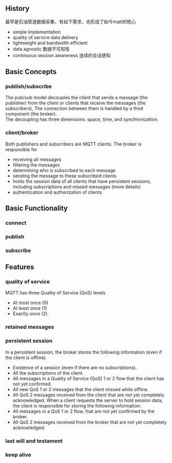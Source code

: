 #
## History
最早是石油管道数据采集，有如下需求，也形成了如今mqtt的核心
- simple implementation
- quality of service data delivery
- lightweight and bandwidth efficient
- data agnostic 数据不可知性
- continuous session awareness 连续的会话感知
## Basic Concepts
### publish/subscribe
The pub/sub model decouples the client that sends a message (the publisher) from the client or clients that receive the messages (the subscribers), The connection between them is handled by a third component (the broker).  
The decoupling has three dimensions: space, time, and synchronization.
### client/broker
Both publishers and subscribers are MQTT clients.
The broker is responsible for 
- receiving all messages
- filtering the messages
- determining who is subscribed to each message
- sending the message to these subscribed clients
- holds the session data of all clients that have persistent sessions, including subscriptions and missed messages (more details)
- authentication and authorization of clients
## Basic Functionality
### connect
### publish
### subscribe
## Features
### quality of service
MQTT has three Quality of Service (QoS) levels
- At most once (0)
- At least once (1)
- Exactly once (2).
### retained messages
### persistent session
In a persistent session, the broker stores the following information (even if the client is offline).  
- Existence of a session (even if there are no subscriptions).
- All the subscriptions of the client.
- All messages in a Quality of Service (QoS) 1 or 2 flow that the client has not yet confirmed.
- All new QoS 1 or 2 messages that the client missed while offline.
- All QoS 2 messages received from the client that are not yet completely acknowledged.
 When a client requests the server to hold session data, the client is responsible for storing the following information:
- All messages in a QoS 1 or 2 flow, that are not yet confirmed by the broker.
- All QoS 2 messages received from the broker that are not yet completely acknowledged.
### last will and testament
### keep alive